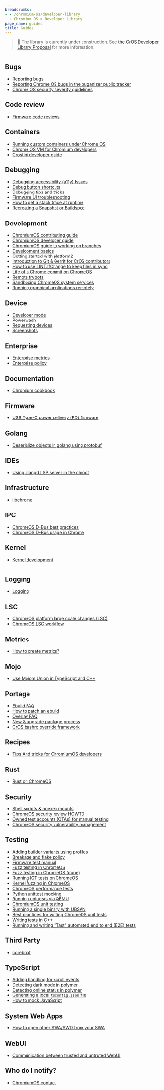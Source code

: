 ```yaml
---
breadcrumbs:
- - /chromium-os/developer-library
  - Chromium OS > Developer Library
page_name: guides
title: Guides
---
```


> 🚧 The library is currently under construction. See
> [the CrOS Developer Library Proposal](/chromium-os/developer-library/proposal)
> for more information.

<div class="two-column-container">
<div class="column">

## Bugs

* [Reporting bugs](/chromium-os/developer-library/guides/bugs/reporting-bugs)
* [Reporting Chrome OS bugs in the buganizer public tracker](/chromium-os/developer-library/guides/bugs/platform-public-tracker)
* [Chrome OS security severity guidelines](/chromium-os/developer-library/guides/bugs/security-severity-guidelines)

## Code review

* [Firmware code reviews](/chromium-os/developer-library/guides/code-review/firmware-code-reviews)

## Containers

* [Running custom containers under Chrome OS](/chromium-os/developer-library/guides/containers/containers-and-vms)
* [Chrome OS VM for Chromium developers](/chromium-os/developer-library/guides/containers/cros-vm)
* [Crostini developer guide](/chromium-os/developer-library/guides/containers/crostini-developer-guide)

## Debugging

* [Debugging accessibility (a11y) Issues](/chromium-os/developer-library/guides/debugging/a11y-debugging)
* [Debug button shortcuts](/chromium-os/developer-library/guides/debugging/debug-buttons)
* [Debugging tips and tricks](/chromium-os/developer-library/guides/debugging/debugging)
* [Firmware UI troubleshooting](/chromium-os/developer-library/guides/debugging/firmware-ui)
* [How to get a stack trace at runtime](/chromium-os/developer-library/guides/debugging/stack-traces)
* [Recreating a Snapshot or Buildspec](/chromium-os/developer-library/guides/debugging/recreating-a-snapshot-or-buildspec)

## Development

* [ChromiumOS contributing guide](/chromium-os/developer-library/guides/development/contributing)
* [ChromiumOS developer guide](/chromium-os/developer-library/guides/development/developer-guide)
* [ChromiumOS guide to working on branches](/chromium-os/developer-library/guides/development/work-on-branch)
* [Development basics](/chromium-os/developer-library/guides/development/development-basics)
* [Getting started with platform2](/chromium-os/developer-library/guides/development/platform2-primer)
* [Introduction to Git & Gerrit for CrOS contributors](/chromium-os/developer-library/guides/development/git-and-gerrit-intro)
* [How to use LINT.IfChange to keep files in sync](/chromium-os/developer-library/guides/development/keep-files-in-sync)
* [Life of a Chrome commit on ChromeOS](/chromium-os/developer-library/guides/development/chrome-commit-pipeline)
* [Remote trybots](/chromium-os/developer-library/guides/development/remote-trybots)
* [Sandboxing ChromeOS system services](/chromium-os/developer-library/guides/development/sandboxing)
* [Running graphical applications remotely](/chromium-os/developer-library/guides/development/running-graphical-applications-remotely)

## Device

* [Developer mode](/chromium-os/developer-library/guides/device/developer-mode)
* [Powerwash](/chromium-os/developer-library/guides/device/powerwash)
* [Requesting devices](/chromium-os/developer-library/guides/device/requesting-devices)
* [Screenshots](/chromium-os/developer-library/guides/device/screenshots)

## Enterprise

* [Enterprise metrics](/chromium-os/developer-library/guides/enterprise/enterprise-metrics)
* [Enterprise policy](/chromium-os/developer-library/guides/enterprise/enterprise-policy)

## Documentation

* [Chromium cookbook](/chromium-os/developer-library/guides/documentation/chromium-cookbook)

## Firmware

* [USB Type-C power delivery (PD) firmware](/chromium-os/developer-library/guides/firmware/pd-firmware-update)

## Golang

* [Deserialize objects in golang using protobuf](/chromium-os/developer-library/guides/golang/protobuf-golang-deserialize)

## IDEs

* [Using clangd LSP server in the chroot](/chromium-os/developer-library/guides/ides/chroot-clangd-guide)

## Infrastructure

* [libchrome](/chromium-os/developer-library/guides/infrastructure/libchrome)

## IPC

* [ChromeOS D-Bus best practices](/chromium-os/developer-library/guides/ipc/dbus-best-practices)
* [ChromeOS D-Bus usage in Chrome](/chromium-os/developer-library/guides/ipc/dbus-in-chrome)

## Kernel

* [Kernel development](/chromium-os/developer-library/guides/kernel/kernel-development)

</div>
<div class="column">

## Logging
* [Logging](/chromium-os/developer-library/guides/logging/logging/)

## LSC

* [ChromeOS platform large ccale changes (LSC)](/chromium-os/developer-library/guides/lsc/large-scale-changes)
* [ChromeOS LSC workflow](/chromium-os/developer-library/guides/lsc/large-scale-changes)

## Metrics

* [How to create metrics?](/chromium-os/developer-library/guides/metrics/how-to-create-metrics)

## Mojo
* [Use Mojom Union in TypeScript and C++](/chromium-os/developer-library/guides/mojo/use-mojom-union)

## Portage

* [Ebuild FAQ](/chromium-os/developer-library/guides/portage/ebuild-faq)
* [How to patch an ebuild](/chromium-os/developer-library/guides/portage/how-to-patch-an-ebuild)
* [Overlay FAQ](/chromium-os/developer-library/guides/portage/overlay-faq)
* [New & upgrade package process](/chromium-os/developer-library/guides/portage/package-upgrade-process)
* [CrOS bashrc override framework](/chromium-os/developer-library/guides/portage/profile-bashrc)

## Recipes

* [Tips And tricks for ChromiumOS developers](/chromium-os/developer-library/guides/recipes/tips-and-tricks)

## Rust

* [Rust on ChromeOS](/chromium-os/developer-library/guides/rust/rust-on-cros)

## Security

* [Shell scripts & noexec mounts](/chromium-os/developer-library/guides/security/noexec-shell-scripts)
* [ChromeOS security review HOWTO](/chromium-os/developer-library/guides/security/security-review-howto)
* [Owned test accounts (OTAs) for manual testing](/chromium-os/developer-library/guides/security/test-accounts)
* [ChromeOS security vulnerability management](/chromium-os/developer-library/guides/security/vulnerability-management)

## Testing

* [Adding builder variants using profiles](/chromium-os/developer-library/guides/testing/adding-builder-variants)
* [Breakage and flake policy](/chromium-os/developer-library/guides/testing/breakages-and-flakes)
* [Firmware test manual](/chromium-os/developer-library/guides/testing/firmware-test-manual)
* [Fuzz testing in ChromeOS](/chromium-os/developer-library/guides/testing/fuzzing)
* [Fuzz testing in ChromeOS (dupe)](/chromium-os/developer-library/guides/testing/fuzzing-main)
* [Running IGT tests on ChromeOS](/chromium-os/developer-library/guides/testing/igt)
* [Kernel fuzzing in ChromeOS](/chromium-os/developer-library/guides/testing/kernel-fuzzing)
* [ChromeOS performance tests](/chromium-os/developer-library/guides/testing/performance)
* [Python unittest mocking](/chromium-os/developer-library/guides/testing/python-mock)
* [Running unittests via QEMU](/chromium-os/developer-library/guides/testing/qemu-unit-tests-design)
* [ChromiumOS unit testing](/chromium-os/developer-library/guides/testing/running-unit-tests)
* [Running a single binary with UBSAN](/chromium-os/developer-library/guides/testing/single-binary-ubsan)
* [Best practices for writing ChromeOS unit tests](/chromium-os/developer-library/guides/testing/unit-tests)
* [Writing tests in C++](/chromium-os/developer-library/guides/testing/cpp-writing-tests)
* [Running and writing "Tast" automated end to end (E2E) tests](/chromium-os/developer-library/guides/testing/e2e-tests)

## Third Party

* [coreboot](/chromium-os/developer-library/guides/third-party/coreboot)

## TypeScript

* [Adding handling for scroll events](/chromium-os/developer-library/guides/typescript/on-scroll-event)
* [Detecting dark mode in polymer](/chromium-os/developer-library/guides/typescript/detect-dark-mode)
* [Detecting online status in polymer](/chromium-os/developer-library/guides/typescript/detect-online)
* [Generating a local `tsconfig.json` file](/chromium-os/developer-library/guides/typescript/generating-local-tsconfig)
* [How to mock JavaScript](/chromium-os/developer-library/guides/typescript/javascript-mock)

## System Web Apps
* [How to open other SWA/SWD from your SWA](/chromium-os/developer-library/guides/web-apps/open-app-as-swa-vs-swd)

## WebUI

* [Communication between trusted and untruted WebUI](/chromium-os/developer-library/guides/webui/untrusted)

## Who do I notify?

* [ChromiumOS contact](/chromium-os/developer-library/guides/who-do-i-notify/contact)

</div>
</div>
